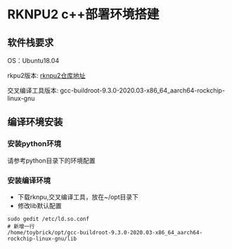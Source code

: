 # RKNPU2 c++部署环境搭建

## 软件栈要求

OS：Ubuntu18.04  

rkpu2版本: 
[rknpu2仓库地址](https://github.com/rockchip-linux/rknpu2)

交叉编译工具版本:
gcc-buildroot-9.3.0-2020.03-x86_64_aarch64-rockchip-linux-gnu

## 编译环境安装
### 安装python环境
请参考python目录下的环境配置

### 安装编译环境

- 下载rknpu,交叉编译工具，放在~/opt目录下
- 修改lib默认配置
```text
sudo gedit /etc/ld.so.conf
# 新增一行
/home/toybrick/opt/gcc-buildroot-9.3.0-2020.03-x86_64_aarch64-rockchip-linux-gnu/lib
```

